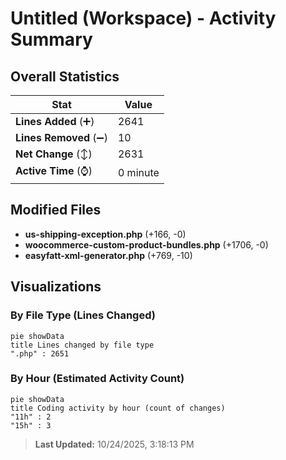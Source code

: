 # Untitled (Workspace) - Activity Summary 

## Overall Statistics

| Stat                   | Value                                                             |
| ---------------------- | ----------------------------------------------------------------- |
| **Lines Added** (➕)   | 2641                                          |
| **Lines Removed** (➖) | 10                                        |
| **Net Change** (↕)    | 2631                |
| **Active Time** (⌚)   | 0 minute |


## Modified Files
- **us-shipping-exception.php** (+166, -0)
- **woocommerce-custom-product-bundles.php** (+1706, -0)
- **easyfatt-xml-generator.php** (+769, -10)

## Visualizations

### By File Type (Lines Changed)

```mermaid
pie showData
title Lines changed by file type
".php" : 2651
```

### By Hour (Estimated Activity Count)

```mermaid
pie showData
title Coding activity by hour (count of changes)
"11h" : 2
"15h" : 3
```


> **Last Updated:** 10/24/2025, 3:18:13 PM